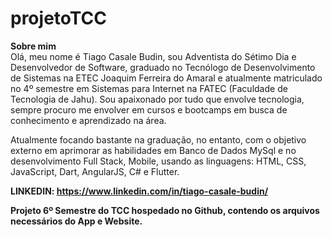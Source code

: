 # projetoTCC
**Sobre mim**</br>
Olá, meu nome é Tiago Casale Budin, sou Adventista do Sétimo Dia e Desenvolvedor de Software, graduado no Tecnólogo de Desenvolvimento de Sistemas na ETEC Joaquim Ferreira do Amaral e atualmente matriculado no 4º semestre em Sistemas para Internet na FATEC (Faculdade de Tecnologia de Jahu).
Sou apaixonado por tudo que envolve tecnologia, sempre procuro me envolver em cursos e bootcamps em busca de conhecimento e aprendizado na área. 

Atualmente focando bastante na graduação, no entanto, com o objetivo externo em aprimorar as habilidades em Banco de Dados MySql e no desenvolvimento Full Stack, Mobile, usando as linguagens: HTML, CSS, JavaScript, Dart, AngularJS, C# e Flutter.<br>

<b>LINKEDIN: https://www.linkedin.com/in/tiago-casale-budin/ </b>

**Projeto 6º Semestre do TCC hospedado no Github, contendo os arquivos necessários do App e Website.**
